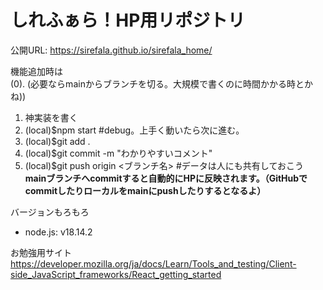 # しれふぁら！HP用リポジトリ

公開URL: https://sirefala.github.io/sirefala_home/  

機能追加時は  
(0). (必要ならmainからブランチを切る。大規模で書くのに時間かかる時とかね))  
1. 神実装を書く  
2. (local)$npm start #debug。上手く動いたら次に進む。  
3. (local)$git add .  
4. (local)$git commit -m "わかりやすいコメント"  
5. (local)$git push origin <ブランチ名> #データは人にも共有しておこう  
**mainブランチへcommitすると自動的にHPに反映されます。（GitHubでcommitしたりローカルをmainにpushしたりするとなるよ）**



バージョンもろもろ
- node.js: v18.14.2

お勉強用サイト
https://developer.mozilla.org/ja/docs/Learn/Tools_and_testing/Client-side_JavaScript_frameworks/React_getting_started
